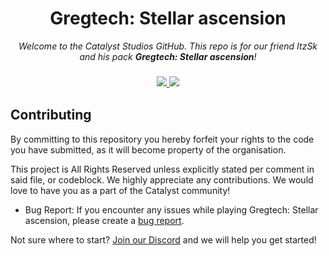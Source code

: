 <h1 align="center">Gregtech: Stellar ascension</h1> 

<p align="center">
  <i>Welcome to the Catalyst Studios GitHub. This repo is for our friend ItzSk and his pack <b>Gregtech: Stellar ascension</b>!</i>
</p>

<h3 align="center">
  <a href="https://discord.gg/YCHPXeW9GZ">
    <img src="https://img.shields.io/discord/1131757660253995029?label=Discord&color=5865F2">
  </a>
  <a href="https://twitter.com/CatalystModpack">
    <img src="https://img.shields.io/twitter/follow/CatalystModpack?style=social">
  </a>
</h3>

## Contributing

By committing to this repository you hereby forfeit your rights to the code you have submitted, as it will become property of the organisation. 

This project is All Rights Reserved unless explicitly stated per comment in said file, or codeblock. We highly appreciate any contributions. We would love to have you as a part of the Catalyst community!

- Bug Report: If you encounter any issues while playing Gregtech: Stellar ascension, please create a [bug report](https://github.com/Catalyst-Studios/space-greg/issues/new).

Not sure where to start? [Join our Discord](https://discord.gg/YCHPXeW9GZ) and we will help you get started!
